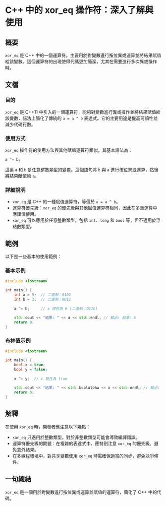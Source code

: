 <!--
Meta Description: # C++ 中的 xor_eq 操作符：深入了解與使用 ## 概要 `xor_eq` 是 C++ 中的一個運算符，主要用於對變數進行按位異或運算並將結果賦值給該變數。這個運算符的出現使得代碼更加簡潔，尤其在需要進行多次異或操作時。 ## 文檔 ### 目的 `xor_eq` 是 C++11 中引入的...
Meta Keywords: xor_eq, int, std, cpp, bool
-->

# C++ 中的 xor_eq 操作符：深入了解與使用

## 概要
`xor_eq` 是 C++ 中的一個運算符，主要用於對變數進行按位異或運算並將結果賦值給該變數。這個運算符的出現使得代碼更加簡潔，尤其在需要進行多次異或操作時。

## 文檔
### 目的
`xor_eq` 是 C++11 中引入的一個運算符，能夠對變數進行異或操作並將結果賦值給該變數，語法上簡化了傳統的 `a = a ^ b` 表達式。它的主要用途是提高可讀性並減少代碼行數。

### 使用方式
`xor_eq` 操作符的使用方法與其他賦值運算符類似。其基本語法為：

```cpp
a ^= b;
```

這裏 `a` 和 `b` 是任意整數類型的變數。這個語句將 `b` 與 `a` 進行按位異或運算，然後將結果賦值給 `a`。

### 詳細說明
- `xor_eq` 是 C++ 的一種賦值運算符，等價於 `a = a ^ b`。
- 運算符優先級：`xor_eq` 的優先級與其他賦值運算符相同，因此在多重運算中應謹慎使用。
- `xor_eq` 可以應用於任意整數類型，包括 `int`、`long` 和 `bool` 等，但不適用於浮點數類型。

## 範例
以下是一些基本的使用範例：

### 基本示例
```cpp
#include <iostream>

int main() {
    int a = 5;  // 二進制：0101
    int b = 3;  // 二進制：0011
    
    a ^= b;     // a 現在為 6 (二進制：0110)
    
    std::cout << "結果: " << a << std::endl; // 輸出: 結果: 6
    return 0;
}
```

### 布林值示例
```cpp
#include <iostream>

int main() {
    bool x = true;
    bool y = false;
    
    x ^= y;  // x 現在為 true
    
    std::cout << "結果: " << std::boolalpha << x << std::endl; // 輸出: 結果: true
    return 0;
}
```

## 解釋
在使用 `xor_eq` 時，開發者應注意以下幾點：
- `xor_eq` 只適用於整數類型，對於非整數類型可能會導致編譯錯誤。
- 運算符優先級的問題：在複雜的表達式中，應特別注意 `xor_eq` 的優先級，避免意外結果。
- 在多線程環境中，對共享變數使用 `xor_eq` 時需確保適當的同步，避免競爭條件。

## 一句總結
`xor_eq` 是一個用於對變數進行按位異或運算並賦值的運算符，簡化了 C++ 中的代碼。